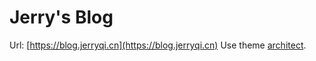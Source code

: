 # Jerry's Blog
Url: [https://blog.jerryqi.cn](https://blog.jerryqi.cn)
Use theme [architect](https://github.com/pages-themes/architect).